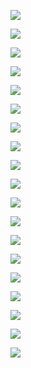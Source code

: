 ![](assets/2022-04-26-14-01-55-image.png)

![](assets/2022-04-26-14-02-20-image.png)

![](assets/2022-04-26-14-02-41-image.png)

![](assets/2022-04-26-14-02-59-image.png)

![](assets/2022-04-26-14-03-09-image.png)

![](assets/2022-04-26-14-03-27-image.png)

![](assets/2022-04-26-14-03-58-image.png)

![](assets/2022-04-26-14-04-33-image.png)

![](assets/2022-04-26-14-04-45-image.png)

![](assets/2022-04-26-14-05-01-image.png)

![](assets/2022-04-26-14-05-19-image.png)

![](assets/2022-04-26-14-06-25-image.png)

![](assets/2022-04-26-14-07-01-image.png)

![](assets/2022-04-26-14-07-44-image.png)

![](assets/2022-04-26-14-07-54-image.png)

![](assets/2022-04-26-14-08-07-image.png)

![](assets/2022-04-26-14-08-20-image.png)

![](assets/2022-04-26-14-08-37-image.png)

![](assets/2022-04-26-14-09-05-image.png)
